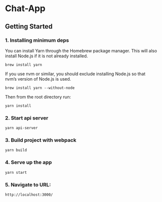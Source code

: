 # Chat-App

## Getting Started

### 1. Installing minimum deps
You can install Yarn through the Homebrew package manager. This will also install Node.js if it is not already installed.
```
brew install yarn
```
If you use nvm or similar, you should exclude installing Node.js so that nvm’s version of Node.js is used.
```
brew install yarn --without-node
```
Then from the root directory run:
```
yarn install
```
### 2. Start api server
```
yarn api-server
```
### 3. Build project with webpack
```
yarn build
```
### 4. Serve up the app
```
yarn start
```
### 5. Navigate to URL:
```
http://localhost:3000/
```
